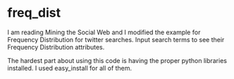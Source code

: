 freq_dist
=========

I am reading Mining the Social Web and I modified the example for Frequency Distribution for twitter searches. Input search terms to see their Frequency Distribution attributes.

The hardest part about using this code is having the proper python libraries installed. I used easy_install for all of them.


